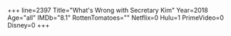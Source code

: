 +++
line=2397
Title="What's Wrong with Secretary Kim"
Year=2018
Age="all"
IMDb="8.1"
RottenTomatoes=""
Netflix=0
Hulu=1
PrimeVideo=0
Disney=0
+++

